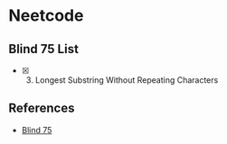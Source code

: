 # Neetcode

## Blind 75 List

- [x] 3. Longest Substring Without Repeating Characters

## References

- [Blind 75](https://neetcode.io/practice)
